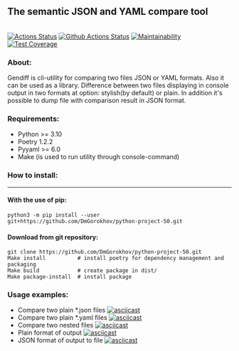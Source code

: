 ## The semantic JSON and YAML compare tool
\
[![Actions Status](https://github.com/DmGorokhov/python-project-50/workflows/hexlet-check/badge.svg)](https://github.com/DmGorokhov/python-project-50/actions)
[![Github Actions Status](https://github.com//DmGorokhov/python-project-50/workflows/Python%20CI/badge.svg)](https://github.com//DmGorokhov/python-project-50/actions/pyci.yaml)
[![Maintainability](https://api.codeclimate.com/v1/badges/c3a3a47e719879b49eb3/maintainability)](https://codeclimate.com/github/DmGorokhov/python-project-50/maintainability)
[![Test Coverage](https://api.codeclimate.com/v1/badges/c3a3a47e719879b49eb3/test_coverage)](https://codeclimate.com/github/DmGorokhov/python-project-50/test_coverage)

### About:
Gendiff is cli-utility for comparing two files JSON or YAML formats. Also it can be used as a library. Difference between two files displaying in console output in two formats at option: stylish(by default) or plain. In addition it's possible to dump file with comparison result in JSON format.

### Requirements:

* Python >= 3.10
* Poetry 1.2.2
* Pyyaml >= 6.0
* Make (is used to run utility through console-command)

### How to install:
---
#### With the use of pip:
```
python3 -m pip install --user git+https://github.com/DmGorokhov/python-project-50.git
```

#### Download from git repository:
```
git clone https://github.com/DmGorokhov/python-project-50.git
Make install          # install poetry for dependency management and packaging
Make build            # create package in dist/
Make package-install  # install package
```

### Usage examples:
* Compare two plain *.json files
[![asciicast](https://asciinema.org/a/553733.svg)](https://asciinema.org/a/553733)
* Compare two plain *.yaml files
[![asciicast](https://asciinema.org/a/555851.svg)](https://asciinema.org/a/555851)
* Compare two nested files
[![asciicast](https://asciinema.org/a/569167.svg)](https://asciinema.org/a/569167)
* Plain format of output
[![asciicast](https://asciinema.org/a/569582.svg)](https://asciinema.org/a/569582)
* JSON format of output to file
[![asciicast](https://asciinema.org/a/570346.svg)](https://asciinema.org/a/570346)
